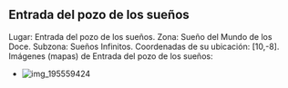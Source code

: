 ## Entrada del pozo de los sueños
Lugar: Entrada del pozo de los sueños.
Zona: Sueño del Mundo de los Doce.
Subzona: Sueños Infinitos.
Coordenadas de su ubicación: [10,-8].
Imágenes (mapas) de Entrada del pozo de los sueños:
- ![img_195559424](https://media.discordapp.net/attachments/1115311447145193482/1115345199728689282/195559424.jpg)